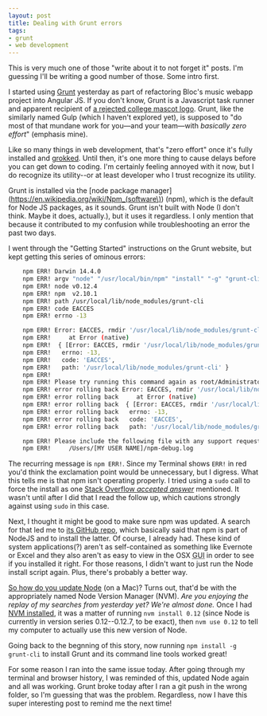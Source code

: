 ```yaml
---
layout: post
title: Dealing with Grunt errors
tags:
- grunt
- web development
---
```


This is very much one of those "write about it to not forget it" posts. I'm guessing I'll be writing a good number of those. Some intro first.

I started using [Grunt](http://gruntjs.com/) yesterday as part of refactoring Bloc's  music webapp project into Angular JS. If you don't know, Grunt is a Javascript task runner and apparent recipient of [a rejected college mascot logo](http://gruntjs.com/img/grunt-logo.png). Grunt, like the similarly named Gulp (which I haven't explored yet), is supposed to "do most of that mundane work for you—and your team—with *basically zero effort*" (emphasis mine).

Like so many things in web development, that's "zero effort" once it's fully installed and [grokked](https://en.wikipedia.org/wiki/Grok). Until then, it's one more thing to cause delays before you can get down to coding. I'm certainly feeling annoyed with it now, but I do recognize its utility--or at least developer who I trust recognize its utility.

Grunt is installed via the [node package manager](https://en.wikipedia.org/wiki/Npm_(software\)) (npm), which is the default for Node JS packages, as it sounds. Grunt isn't built with Node (I don't think. Maybe it does, actually.), but it uses it regardless. I only mention that because it contributed to my confusion while troubleshooting an error the past two days.

I went through the "Getting Started" instructions on the Grunt website, but kept getting this series of ominous errors:

```bash
    npm ERR! Darwin 14.4.0
    npm ERR! argv "node" "/usr/local/bin/npm" "install" "-g" "grunt-cli"
    npm ERR! node v0.12.4
    npm ERR! npm  v2.10.1
    npm ERR! path /usr/local/lib/node_modules/grunt-cli
    npm ERR! code EACCES
    npm ERR! errno -13

    npm ERR! Error: EACCES, rmdir '/usr/local/lib/node_modules/grunt-cli'
    npm ERR!     at Error (native)
    npm ERR!  { [Error: EACCES, rmdir '/usr/local/lib/node_modules/grunt-cli']
    npm ERR!   errno: -13,
    npm ERR!   code: 'EACCES',
    npm ERR!   path: '/usr/local/lib/node_modules/grunt-cli' }
    npm ERR! 
    npm ERR! Please try running this command again as root/Administrator.
    npm ERR! error rolling back Error: EACCES, rmdir '/usr/local/lib/node_modules/grunt-cli'
    npm ERR! error rolling back     at Error (native)
    npm ERR! error rolling back  { [Error: EACCES, rmdir '/usr/local/lib/node_modules/grunt-cli']
    npm ERR! error rolling back   errno: -13,
    npm ERR! error rolling back   code: 'EACCES',
    npm ERR! error rolling back   path: '/usr/local/lib/node_modules/grunt-cli' }

    npm ERR! Please include the following file with any support request:
    npm ERR!     /Users/[MY USER NAME]/npm-debug.log
```

The recurring message is `npm ERR!`. Since my Terminal shows `ERR!` in red you'd think the exclamation point would be unnecessary, but I digress. What this tells me is that npm isn't operating properly. I tried using a `sudo` call to force the install as one [Stack Overflow *accepted answer*](http://stackoverflow.com/questions/20555605/how-can-i-install-the-grunt-cli-without-getting-errors) mentioned. It wasn't until after I did that I read the follow up, which cautions strongly against using `sudo` in this case.

Next, I thought it might be good to make sure npm was updated. A search for that led me to [its GitHub repo](https://github.com/npm/npm#apple-macintosh-computers), which basically said that npm is part of NodeJS and to install the latter. Of course, I already had. These kind of system applications(?) aren't as self-contained as something like Evernote or Excel and they also aren't as easy to view in the OSX <abbr title="graphic user interface">GUI</abbr> in order to see if you installed it right. For those reasons, I didn't want to just run the Node install script again. Plus, there's probably a better way.

[So how do you update Node](http://stackoverflow.com/questions/8191459/how-to-update-node-js) (on a Mac)? Turns out, that'd be with the appropriately named Node Version Manager (NVM). *Are you enjoying the replay of my searches from yesterday yet? We're almost done.* Once I had [NVM installed](https://github.com/creationix/nvm#install-script), it was a matter of running `nvm install 0.12` (since Node is currently in version series 0.12--0.12.7, to be exact), then `nvm use 0.12` to tell my computer to actually use this new version of Node.

Going back to the begnning of this story, now running `npm install -g grunt-cli` to install Grunt and its command line tools worked great!

For some reason I ran into the same issue today. After going through my terminal and browser history, I was reminded of this, updated Node again and all was working. Grunt broke today after I ran a git push in the wrong folder, so I'm guessing that was the problem. Regardless, now I have this super interesting post to remind me the next time!